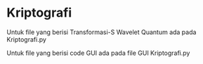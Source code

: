 # Kriptografi
Untuk file yang berisi Transformasi-S Wavelet Quantum ada pada Kriptografi.py

Untuk file yang berisi code GUI ada pada file GUI Kriptografi.py
